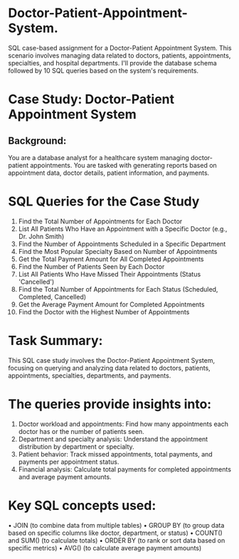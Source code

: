 # Doctor-Patient-Appointment-System.
SQL case-based assignment for a Doctor-Patient Appointment System. This scenario involves  managing data related to doctors, patients, appointments, specialties, and hospital departments. I'll  provide the database schema followed by 10 SQL queries based on the system's requirements. 


# Case Study: Doctor-Patient Appointment System 
## Background: 
You are a database analyst for a healthcare system managing doctor-patient appointments. You are 
tasked with generating reports based on appointment data, doctor details, patient information, and 
payments. 

# SQL Queries for the Case Study 

1. Find the Total Number of Appointments for Each Doctor 
2. List All Patients Who Have an Appointment with a Specific Doctor (e.g., Dr. John Smith) 
3. Find the Number of Appointments Scheduled in a Specific Department 
4. Find the Most Popular Specialty Based on Number of Appointments 
5. Get the Total Payment Amount for All Completed Appointments 
6. Find the Number of Patients Seen by Each Doctor 
7. List All Patients Who Have Missed Their Appointments (Status 'Cancelled') 
8. Find the Total Number of Appointments for Each Status (Scheduled, Completed, Cancelled) 
9. Get the Average Payment Amount for Completed Appointments 
10. Find the Doctor with the Highest Number of Appointments

# Task Summary: 
This SQL case study involves the Doctor-Patient Appointment System, focusing on querying and 
analyzing data related to doctors, patients, appointments, specialties, departments, and payments. 

# The queries provide insights into: 

1. Doctor workload and appointments: Find how many appointments each doctor has or the 
number of patients seen. 
2. Department and specialty analysis: Understand the appointment distribution by department 
or specialty. 
3. Patient behavior: Track missed appointments, total payments, and payments per 
appointment status. 
4. Financial analysis: Calculate total payments for completed appointments and average 
payment amounts.

# Key SQL concepts used: 

• JOIN (to combine data from multiple tables) 
• GROUP BY (to group data based on specific columns like doctor, department, or status) 
• COUNT() and SUM() (to calculate totals) 
• ORDER BY (to rank or sort data based on specific metrics) 
• AVG() (to calculate average payment amounts)
